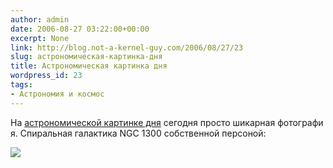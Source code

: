 ```yaml
---
author: admin
date: 2006-08-27 03:22:00+00:00
excerpt: None
link: http://blog.not-a-kernel-guy.com/2006/08/27/23
slug: астрономическая-картинка-дня
title: Астрономическая картинка дня
wordpress_id: 23
tags:
- Астрономия и космос
---
```


На [астрономической картинке дня](http://antwrp.gsfc.nasa.gov/apod/ap060827.html) сегодня просто шикарная фотография. Спиральная галактика NGC 1300 собственной персоной:

[![](http://blog.not-a-kernel-guy.com/wp-content/uploads/2006/08/ngc1300_hst.thumbnail.jpg)](http://antwrp.gsfc.nasa.gov/apod/image/0608/ngc1300_hst_big.jpg)
